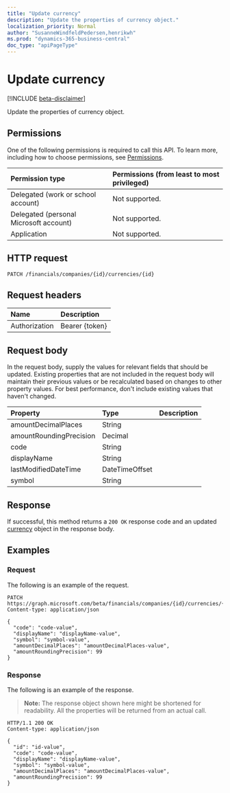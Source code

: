 ```yaml
---
title: "Update currency"
description: "Update the properties of currency object."
localization_priority: Normal
author: "SusanneWindfeldPedersen,henrikwh"
ms.prod: "dynamics-365-business-central"
doc_type: "apiPageType"
---
```


# Update currency

[!INCLUDE [beta-disclaimer](../../includes/beta-disclaimer.md)]

Update the properties of currency object.

## Permissions

One of the following permissions is required to call this API. To learn more, including how to choose permissions, see [Permissions](/graph/permissions-reference).

| Permission type                        | Permissions (from least to most privileged) |
|:---------------------------------------|:--------------------------------------------|
| Delegated (work or school account)     | Not supported. |
| Delegated (personal Microsoft account) | Not supported. |
| Application                            | Not supported. |

## HTTP request

<!-- { "blockType": "ignored" } -->

```http
PATCH /financials/companies/{id}/currencies/{id}
```

## Request headers

| Name       | Description|
|:-----------|:-----------|
| Authorization | Bearer {token} |

## Request body

In the request body, supply the values for relevant fields that should be updated. Existing properties that are not included in the request body will maintain their previous values or be recalculated based on changes to other property values. For best performance, don't include existing values that haven't changed.

| Property     | Type        | Description |
|:-------------|:------------|:------------|
|amountDecimalPlaces|String||
|amountRoundingPrecision|Decimal||
|code|String||
|displayName|String||
|lastModifiedDateTime|DateTimeOffset||
|symbol|String||

## Response

If successful, this method returns a `200 OK` response code and an updated [currency](../resources/dynamics-currency.md) object in the response body.

## Examples

### Request

The following is an example of the request.
<!-- {
  "blockType": "request",
  "name": "update_currency"
}-->

```http
PATCH https://graph.microsoft.com/beta/financials/companies/{id}/currencies/{id}
Content-type: application/json

{
  "code": "code-value",
  "displayName": "displayName-value",
  "symbol": "symbol-value",
  "amountDecimalPlaces": "amountDecimalPlaces-value",
  "amountRoundingPrecision": 99
}
```

### Response

The following is an example of the response.

> **Note:** The response object shown here might be shortened for readability. All the properties will be returned from an actual call.

<!-- {
  "blockType": "response",
  "truncated": true,
  "@odata.type": "microsoft.graph.currency"
} -->

```http
HTTP/1.1 200 OK
Content-type: application/json

{
  "id": "id-value",
  "code": "code-value",
  "displayName": "displayName-value",
  "symbol": "symbol-value",
  "amountDecimalPlaces": "amountDecimalPlaces-value",
  "amountRoundingPrecision": 99
}
```

<!-- uuid: 16cd6b66-4b1a-43a1-adaf-3a886856ed98
2019-02-04 14:57:30 UTC -->
<!-- {
  "type": "#page.annotation",
  "description": "Update currency",
  "keywords": "",
  "section": "documentation",
  "tocPath": ""
}-->